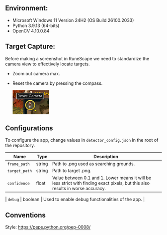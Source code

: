 ## Environment: 
* Microsoft Windows 11 Version 24H2 (OS Build 26100.2033)
* Python 3.9.13 (64-bits)
* OpenCV 4.10.0.84


## Target Capture: 
Before making a screenshot in RuneScape we need to standardize the camera view to effectively
locate targets.

* Zoom out camera max.
* Reset the camera by pressing the compass.

    ![image](/res/compass.png)



## Configurations
To configure the app, change values in `detector_config.json` in the root of 
the repository.

| Name | Type | Description |
|---|---|---|
| `frame_path` | string | Path to .png used as searching grounds. | 
| `target_path` | string | Path to target .png. | 
| `confidence` | float | Value between 0.1 and 1. Lower means it will be less strict with finding exact pixels, but this also results in worse accuracy. | 

| `debug` | boolean | Used to enable debug functionalities of the app. | 


## Conventions 
Style: https://peps.python.org/pep-0008/
